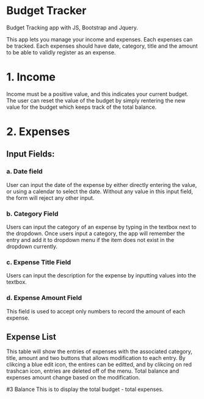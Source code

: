 # Budget Tracker
Budget Tracking app with JS, Bootstrap and Jquery.

This app lets you manage your income and expenses. Each expenses can be tracked. Each expenses should have date, category, title and the amount to be able to validly register as an expense.

# 1. Income
Income must be a positive value, and this indicates your current budget. The user can reset the value of the budget by simply rentering the new value for the budget which keeps track of the total balance.

# 2. Expenses
## Input Fields:
### a. Date field
User can input the date of the expense by either directly entering the value, or using a calendar to select the date. Without any value in this input field, the form will reject any other input.
### b. Category Field
Users can input the category of an expense by typing in the textbox next to the dropdown. Once users input a category, the app will remember the entry and add it to dropdown menu if the item does not exist in the dropdown currently.
### c. Expense Title Field
Users can input the description for the expense by inputting values into the textbox.
### d. Expense Amount Field
This field is used to accept only numbers to record the amount of each expense.

## Expense List
This table will show the entries of expenses with the associated category, title, amount and two buttons that allows modification to each entry. By clikcing a blue edit icon, the entires can be editted, and by clikcing on red trashcan icon, entries are deleted off of the menu. Total balance and expenses amount change based on the modification.

#3 Balance
This is to display the total budget - total expenses.
